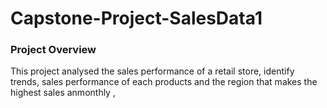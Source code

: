 # Capstone-Project-SalesData1

### Project Overview

This project analysed the sales performance of a retail store, identify trends, sales performance of each products and the region that makes the highest sales anmonthly ,
